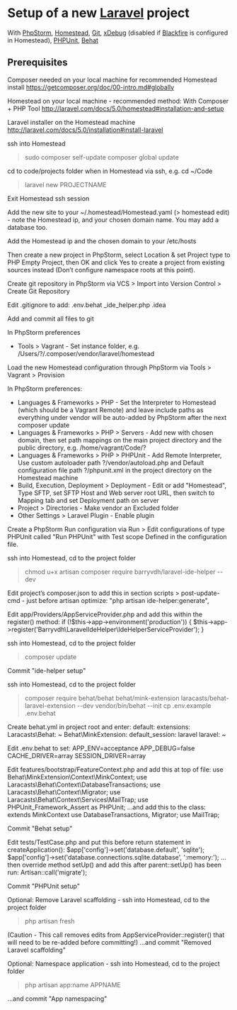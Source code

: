 # Setup of a new [Laravel](http://laravel.com) project
With [PhpStorm](https://www.jetbrains.com/phpstorm/), [Homestead](https://github.com/laravel/homestead), [Git](http://git-scm.com), [xDebug](http://xdebug.org) (disabled if [Blackfire](https://blackfire.io) is configured in Homestead), [PHPUnit](https://phpunit.de), [Behat](http://behat.org/)

## Prerequisites
Composer needed on your local machine for recommended Homestead install
https://getcomposer.org/doc/00-intro.md#globally

Homestead on your local machine - recommended method: With Composer + PHP Tool
http://laravel.com/docs/5.0/homestead#installation-and-setup

Laravel installer on the Homestead machine
http://laravel.com/docs/5.0/installation#install-laravel


ssh into Homestead
> sudo composer self-update
> composer global update

cd to code/projects folder when in Homestead via ssh, e.g. cd ~/Code
> laravel new PROJECTNAME

Exit Homestead ssh session

Add the new site to your ~/.homestead/Homestead.yaml (> homestead edit) - note the Homestead ip, and your chosen domain name. You may add a database too.

Add the Homestead ip and the chosen domain to your /etc/hosts

Then create a new project in PhpStorm, select Location & set Project type to PHP Empty Project, then OK and click Yes to create a project from existing sources instead (Don’t configure namespace roots at this point).

Create git repository in PhpStorm via VCS > Import into Version Control > Create Git Repository

Edit .gitignore to add:
.env.behat
_ide_helper.php
.idea

Add and commit all files to git

In PhpStorm preferences
- Tools > Vagrant - Set instance folder, e.g. /Users/?/.composer/vendor/laravel/homestead

Load the new Homestead configuration through PhpStorm via Tools > Vagrant > Provision

In PhpStorm preferences:
- Languages & Frameworks > PHP - Set the Interpreter to Homestead (which should be a Vagrant Remote) and leave include paths as everything under vendor will be auto-added by PhpStorm after the next composer update
- Languages & Frameworks > PHP > Servers - Add new with chosen domain, then set path mappings on the main project directory and the public directory, e.g. /home/vagrant/Code/?
- Languages & Frameworks > PHP > PHPUnit - Add Remote Interpreter, Use custom autoloader path ?/vendor/autoload.php and Default configuration file path ?/phpunit.xml in the project directory on the Homestead machine
- Build, Execution, Deployment > Deployment - Edit or add "Homestead", Type SFTP, set SFTP Host and Web server root URL, then switch to Mapping tab and set Deployment path on server
- Project > Directories - Make vendor an Excluded folder
- Other Settings > Laravel Plugin - Enable plugin

Create a PhpStorm Run configuration via Run > Edit configurations of type PHPUnit called "Run PHPUnit" with Test scope Defined in the configuration file.

ssh into Homestead, cd to the project folder
> chmod u+x artisan
> composer require barryvdh/laravel-ide-helper --dev

Edit project’s composer.json to add this in section scripts > post-update-cmd - just before artisan optimize:
"php artisan ide-helper:generate",

Edit app/Providers/AppServiceProvider.php and add this within the register() method:
if (!$this->app->environment('production')) {
  $this->app->register('Barryvdh\LaravelIdeHelper\IdeHelperServiceProvider');
}

ssh into Homestead, cd to the project folder
> composer update

Commit "ide-helper setup"

ssh into Homestead, cd to the project folder
> composer require behat/behat behat/mink-extension laracasts/behat-laravel-extension --dev
> vendor/bin/behat --init
> cp .env.example .env.behat

Create behat.yml in project root and enter:
default:
  extensions:
    Laracasts\Behat: ~
    Behat\MinkExtension:
      default_session: laravel
      laravel: ~

Edit .env.behat to set:
APP_ENV=acceptance
APP_DEBUG=false
CACHE_DRIVER=array
SESSION_DRIVER=array

Edit features/bootstrap/FeatureContext.php and add this at top of file:
use Behat\MinkExtension\Context\MinkContext;
use Laracasts\Behat\Context\DatabaseTransactions;
use Laracasts\Behat\Context\Migrator;
use Laracasts\Behat\Context\Services\MailTrap;
use PHPUnit_Framework_Assert as PHPUnit;
…and add this to the class:
extends MinkContext
use DatabaseTransactions, Migrator;
use MailTrap;

Commit "Behat setup"

Edit tests/TestCase.php and put this before return statement in createApplication():
$app['config']->set('database.default', 'sqlite');
$app['config']->set('database.connections.sqlite.database', ':memory:');
…then override method setUp() and add this after parent::setUp() has been run:
Artisan::call('migrate');

Commit "PHPUnit setup"

Optional: Remove Laravel scaffolding - ssh into Homestead, cd to the project folder
> php artisan fresh

(Caution - This call removes edits from AppServiceProvider::register() that will need to be re-added before committing!)
…and commit "Removed Laravel scaffolding"

Optional: Namespace application - ssh into Homestead, cd to the project folder
> php artisan app:name APPNAME

…and commit "App namespacing"
